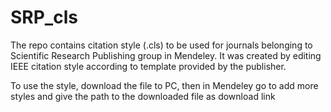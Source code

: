 # SRP_cls
The repo contains citation style (.cls) to be used for journals belonging to Scientific Research Publishing group in Mendeley. It was created by editing IEEE citation style according to template provided by the publisher.

To use the style, download the file to PC, then in Mendeley go to add more styles and give the path to the downloaded file as download link 
